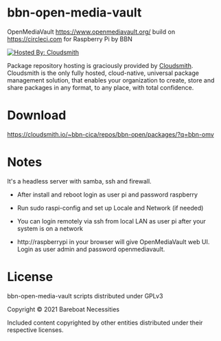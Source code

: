 # bbn-open-media-vault
OpenMediaVault https://www.openmediavault.org/ build on https://circleci.com for Raspberry Pi by BBN

[![Hosted By: Cloudsmith](https://img.shields.io/badge/OSS%20hosting%20by-cloudsmith-blue?logo=cloudsmith&style=for-the-badge)](https://cloudsmith.com)

Package repository hosting is graciously provided by [Cloudsmith](https://cloudsmith.com).
Cloudsmith is the only fully hosted, cloud-native, universal package management solution, that
enables your organization to create, store and share packages in any format, to any place, with total
confidence.

# Download 

https://cloudsmith.io/~bbn-cica/repos/bbn-open/packages/?q=bbn-omv

# Notes

It's a headless server with samba, ssh and firewall.

- After install and reboot login as user pi and password raspberry

- Run sudo raspi-config and set up Locale and Network (if needed)

- You can login remotely via ssh from local LAN as user pi after your system is on a network

- http://raspberrypi in your browser will give OpenMediaVault web UI. Login as user admin and password openmediavault.

# License

bbn-open-media-vault scripts distributed under GPLv3

Copyright © 2021 Bareboat Necessities

Included content copyrighted by other entities distributed under their respective licenses.
